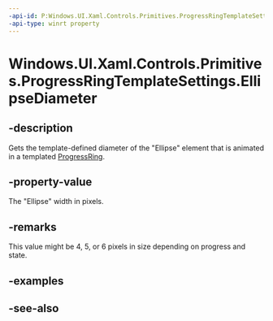 ```yaml
---
-api-id: P:Windows.UI.Xaml.Controls.Primitives.ProgressRingTemplateSettings.EllipseDiameter
-api-type: winrt property
---
```


<!-- Property syntax
public double EllipseDiameter { get; }
-->

# Windows.UI.Xaml.Controls.Primitives.ProgressRingTemplateSettings.EllipseDiameter

## -description
Gets the template-defined diameter of the "Ellipse" element that is animated in a templated [ProgressRing](../windows.ui.xaml.controls/progressring.md).


## -property-value
The "Ellipse" width in pixels.

## -remarks
This value might be 4, 5, or 6 pixels in size depending on progress and state.

## -examples

## -see-also
